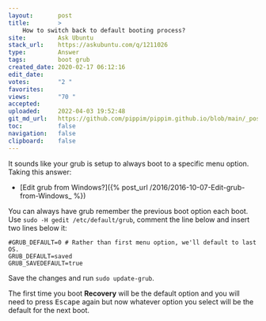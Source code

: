 ```yaml
---
layout:       post
title:        >
    How to switch back to default booting process?
site:         Ask Ubuntu
stack_url:    https://askubuntu.com/q/1211026
type:         Answer
tags:         boot grub
created_date: 2020-02-17 06:12:16
edit_date:    
votes:        "2 "
favorites:    
views:        "70 "
accepted:     
uploaded:     2022-04-03 19:52:48
git_md_url:   https://github.com/pippim/pippim.github.io/blob/main/_posts/2020/2020-02-17-How-to-switch-back-to-default-booting-process_.md
toc:          false
navigation:   false
clipboard:    false
---
```


It sounds like your grub is setup to always boot to a specific menu option. Taking this answer:

- [Edit grub from Windows?]({% post_url /2016/2016-10-07-Edit-grub-from-Windows_ %})

You can always have grub remember the previous boot option each boot. Use `sudo -H gedit /etc/default/grub`, comment the line below and insert two lines below it:

``` 
#GRUB_DEFAULT=0 # Rather than first menu option, we'll default to last  OS.
GRUB_DEFAULT=saved
GRUB_SAVEDEFAULT=true
```

Save the changes and run `sudo update-grub`.

The first time you boot **Recovery** will be the default option and you will need to press <kbd>Escape</kbd> again but now whatever option you select will be the default for the next boot.
